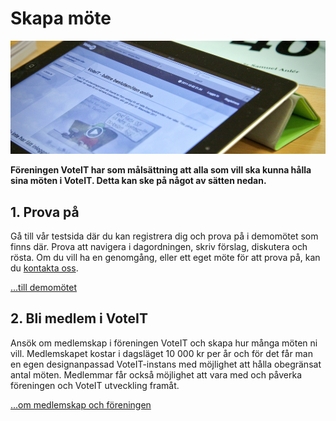 # Skapa möte

![VoteIT på surfplattan](../assets/start-meeting.png)

**Föreningen VoteIT har som målsättning att alla som vill ska kunna hålla sina möten i VoteIT. Detta kan ske på något av sätten nedan.**

## 1. Prova på
Gå till vår testsida där du kan registrera dig och prova på i demomötet som finns där. Prova att navigera i dagordningen, skriv förslag, diskutera och rösta. Om du vill ha en genomgång, eller ett eget möte för att prova på, kan du [kontakta oss](/kontakt/).

[...till demomötet](https://demo.voteit.se/)

## 2. Bli medlem i VoteIT
Ansök om medlemskap i föreningen VoteIT och skapa hur många möten ni vill. Medlemskapet kostar i dagsläget 10 000 kr per år och för det får man en egen designanpassad VoteIT-instans med möjlighet att hålla obegränsat antal möten. Medlemmar får också möjlighet att vara med och påverka föreningen och VoteIT utveckling framåt.

[...om medlemskap och föreningen](/om-voteit/)
